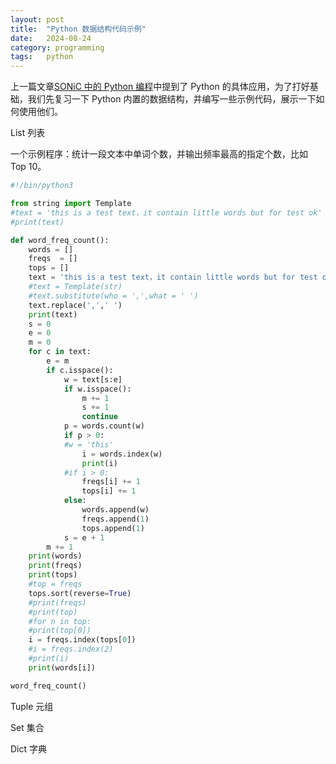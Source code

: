 ```yaml
---
layout: post
title:  "Python 数据结构代码示例"
date:   2024-08-24
category: programming
tags:   python
---
```


上一篇文章[SONiC 中的 Python 编程](https://gengxiuli.com/posts/python-programming-in-sonic/)中提到了 Python 的具体应用，为了打好基础，我们先复习一下 Python 内置的数据结构，并编写一些示例代码，展示一下如何使用他们。

List 列表

一个示例程序：统计一段文本中单词个数，并输出频率最高的指定个数，比如 Top 10。

```python
#!/bin/python3

from string import Template
#text = 'this is a test text，it contain little words but for test ok'
#print(text)

def word_freq_count():
    words = []
    freqs  = []
    tops = []
    text = 'this is a test text，it contain little words but for test ok'
    #text = Template(str)
    #text.substitute(who = ',',what = ' ')
    text.replace(',',' ')
    print(text)
    s = 0
    e = 0
    m = 0
    for c in text:
        e = m
        if c.isspace():
            w = text[s:e]
            if w.isspace():
                m += 1
                s += 1
                continue
            p = words.count(w)
            if p > 0:
            #w = 'this'
                i = words.index(w)
                print(i)
            #if i > 0:
                freqs[i] += 1
                tops[i] += 1
            else:
                words.append(w)
                freqs.append(1)
                tops.append(1)
            s = e + 1
        m += 1
    print(words)
    print(freqs)
    print(tops)
    #top = freqs
    tops.sort(reverse=True)
    #print(freqs)
    #print(top)
    #for n in top:
    #print(top[0])
    i = freqs.index(tops[0])
    #i = freqs.index(2)
    #print(i)
    print(words[i])

word_freq_count()


```

Tuple 元组

Set 集合

Dict 字典
